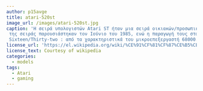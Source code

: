 ```yaml
---
author: p15avge
title: atari-520st
image_url: /images/atari-520st.jpg
caption: 'Η σειρά υπολογιστών Atari ST ήταν μια σειρά οικιακών/προσωπικών υπολογιστών που παρουσιάστηκε από την Atari. Οι πρώτοι υπολογιστές
 της σειράς παρουσιάστηκαν τον Ιούνιο του 1985, ενώ η παραγωγή τους σταμάτησε το 1993. Το ακρωνύμιο ST προερχόταν από τις λέξεις
 Sixteen/Τhirty-two : από τα χαρακτηριστικά του μικροεπεξεργαστή 68000. Η έκδοση 520 ST ήταν η πρώτη της σειράς με τα χαρακτηριστικά που αναφέρονται στα βασικά. 520 ST+ έκδοση με 1 MB και 520 STM (Modulator), με έξοδο για τηλεόραση, χαρακτηριστικό που παρέμεινε σε όλα τα υπόλοιπα μοντέλα. '
license_url: 'https://el.wikipedia.org/wiki/%CE%91%CF%81%CF%87%CE%B5%CE%AF%CE%BF:Atari_520ST_Tietokonemuseo.JPG'
license_text: Courtesy of wikipedia
categories:
  - models
tags:
  - Atari
  - gaming
---
```

